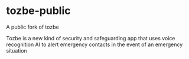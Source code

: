 # tozbe-public
A public fork  of tozbe 

Tozbe is a new kind of security and safeguarding app that uses voice recognition AI to alert emergency contacts in the event of an emergency situation
